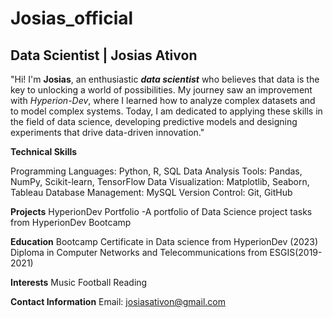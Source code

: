 # Josias_official
## Data Scientist | Josias Ativon
"Hi! I'm **Josias**, an enthusiastic **_data scientist_** who believes that data is the key to unlocking a world of possibilities. 
My journey saw an improvement with _Hyperion-Dev_, where I learned how to analyze complex datasets and to model complex systems. 
Today, I am dedicated to applying these skills in the field of data science, developing predictive models and designing experiments that drive data-driven innovation."

**Technical Skills**

Programming Languages: Python, R, SQL
Data Analysis Tools: Pandas, NumPy, Scikit-learn, TensorFlow
Data Visualization: Matplotlib, Seaborn, Tableau
Database Management: MySQL
Version Control: Git, GitHub

**Projects**
HyperionDev Portfolio -A portfolio of Data Science project tasks from HyperionDev Bootcamp

**Education**
Bootcamp Certificate in Data science from HyperionDev (2023)
Diploma in Computer Networks and Telecommunications from ESGIS(2019-2021)

**Interests**
Music
Football
Reading


**Contact Information**
Email: josiasativon@gmail.com
